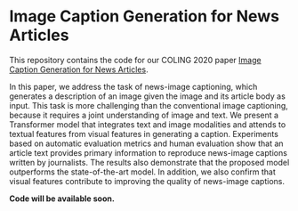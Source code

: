 # Image Caption Generation for News Articles 

This repository contains the code for our COLING 2020 paper [Image Caption Generation for News Articles](https://www.aclweb.org/anthology/2020.coling-main.176.pdf). 

In this paper, we address the task of news-image captioning, which generates a description of
an image given the image and its article body as input. This task is more challenging than the
conventional image captioning, because it requires a joint understanding of image and text. We
present a Transformer model that integrates text and image modalities and attends to textual features from visual features in generating a caption. Experiments based on automatic evaluation
metrics and human evaluation show that an article text provides primary information to reproduce news-image captions written by journalists. The results also demonstrate that the proposed
model outperforms the state-of-the-art model. In addition, we also confirm that visual features
contribute to improving the quality of news-image captions.

__Code will be available soon.__
